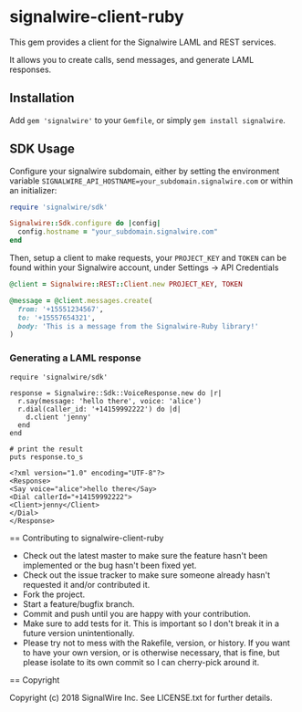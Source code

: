 # signalwire-client-ruby

This gem provides a client for the Signalwire LAML and REST services.

It allows you to create calls, send messages, and generate LAML responses.

## Installation

Add `gem 'signalwire'` to your `Gemfile`, or simply `gem install signalwire`.

## SDK Usage

Configure your signalwire subdomain, either by setting the environment variable `SIGNALWIRE_API_HOSTNAME=your_subdomain.signalwire.com` or within an
initializer:

```ruby
require 'signalwire/sdk'

Signalwire::Sdk.configure do |config|
  config.hostname = "your_subdomain.signalwire.com"
end
```

Then, setup a client to make requests, your `PROJECT_KEY` and `TOKEN` can be found within your Signalwire account, under Settings -> API Credentials

```ruby
@client = Signalwire::REST::Client.new PROJECT_KEY, TOKEN

@message = @client.messages.create(
  from: '+15551234567',
  to: '+15557654321',
  body: 'This is a message from the Signalwire-Ruby library!'
)
```

### Generating a LAML response

```
require 'signalwire/sdk'

response = Signalwire::Sdk::VoiceResponse.new do |r|
  r.say(message: 'hello there', voice: 'alice')
  r.dial(caller_id: '+14159992222') do |d|
    d.client 'jenny'
  end
end

# print the result
puts response.to_s
```

```
<?xml version="1.0" encoding="UTF-8"?>
<Response>
<Say voice="alice">hello there</Say>
<Dial callerId="+14159992222">
<Client>jenny</Client>
</Dial>
</Response>
```

== Contributing to signalwire-client-ruby

* Check out the latest master to make sure the feature hasn't been implemented or the bug hasn't been fixed yet.
* Check out the issue tracker to make sure someone already hasn't requested it and/or contributed it.
* Fork the project.
* Start a feature/bugfix branch.
* Commit and push until you are happy with your contribution.
* Make sure to add tests for it. This is important so I don't break it in a future version unintentionally.
* Please try not to mess with the Rakefile, version, or history. If you want to have your own version, or is otherwise necessary, that is fine, but please isolate to its own commit so I can cherry-pick around it.

== Copyright

Copyright (c) 2018 SignalWire Inc. See LICENSE.txt for
further details.
